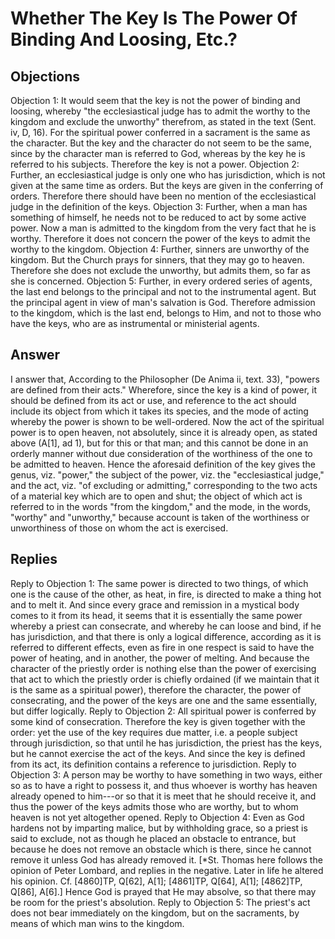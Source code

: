 # Whether The Key Is The Power Of Binding And Loosing, Etc.?
## Objections
Objection 1: It would seem that the key is not the power of binding and loosing, whereby "the ecclesiastical judge has to admit the worthy to the kingdom and exclude the unworthy" therefrom, as stated in the text (Sent. iv, D, 16). For the spiritual power conferred in a sacrament is the same as the character. But the key and the character do not seem to be the same, since by the character man is referred to God, whereas by the key he is referred to his subjects. Therefore the key is not a power.
Objection 2: Further, an ecclesiastical judge is only one who has jurisdiction, which is not given at the same time as orders. But the keys are given in the conferring of orders. Therefore there should have been no mention of the ecclesiastical judge in the definition of the keys.
Objection 3: Further, when a man has something of himself, he needs not to be reduced to act by some active power. Now a man is admitted to the kingdom from the very fact that he is worthy. Therefore it does not concern the power of the keys to admit the worthy to the kingdom.
Objection 4: Further, sinners are unworthy of the kingdom. But the Church prays for sinners, that they may go to heaven. Therefore she does not exclude the unworthy, but admits them, so far as she is concerned.
Objection 5: Further, in every ordered series of agents, the last end belongs to the principal and not to the instrumental agent. But the principal agent in view of man's salvation is God. Therefore admission to the kingdom, which is the last end, belongs to Him, and not to those who have the keys, who are as instrumental or ministerial agents.
## Answer

I answer that, According to the Philosopher (De Anima ii, text. 33), "powers are defined from their acts." Wherefore, since the key is a kind of power, it should be defined from its act or use, and reference to the act should include its object from which it takes its species, and the mode of acting whereby the power is shown to be well-ordered. Now the act of the spiritual power is to open heaven, not absolutely, since it is already open, as stated above (A[1], ad 1), but for this or that man; and this cannot be done in an orderly manner without due consideration of the worthiness of the one to be admitted to heaven. Hence the aforesaid definition of the key gives the genus, viz. "power," the subject of the power, viz. the "ecclesiastical judge," and the act, viz. "of excluding or admitting," corresponding to the two acts of a material key which are to open and shut; the object of which act is referred to in the words "from the kingdom," and the mode, in the words, "worthy" and "unworthy," because account is taken of the worthiness or unworthiness of those on whom the act is exercised.
## Replies
Reply to Objection 1: The same power is directed to two things, of which one is the cause of the other, as heat, in fire, is directed to make a thing hot and to melt it. And since every grace and remission in a mystical body comes to it from its head, it seems that it is essentially the same power whereby a priest can consecrate, and whereby he can loose and bind, if he has jurisdiction, and that there is only a logical difference, according as it is referred to different effects, even as fire in one respect is said to have the power of heating, and in another, the power of melting. And because the character of the priestly order is nothing else than the power of exercising that act to which the priestly order is chiefly ordained (if we maintain that it is the same as a spiritual power), therefore the character, the power of consecrating, and the power of the keys are one and the same essentially, but differ logically.
Reply to Objection 2: All spiritual power is conferred by some kind of consecration. Therefore the key is given together with the order: yet the use of the key requires due matter, i.e. a people subject through jurisdiction, so that until he has jurisdiction, the priest has the keys, but he cannot exercise the act of the keys. And since the key is defined from its act, its definition contains a reference to jurisdiction.
Reply to Objection 3: A person may be worthy to have something in two ways, either so as to have a right to possess it, and thus whoever is worthy has heaven already opened to him---or so that it is meet that he should receive it, and thus the power of the keys admits those who are worthy, but to whom heaven is not yet altogether opened.
Reply to Objection 4: Even as God hardens not by imparting malice, but by withholding grace, so a priest is said to exclude, not as though he placed an obstacle to entrance, but because he does not remove an obstacle which is there, since he cannot remove it unless God has already removed it. [*St. Thomas here follows the opinion of Peter Lombard, and replies in the negative. Later in life he altered his opinion. Cf. [4860]TP, Q[62], A[1]; [4861]TP, Q[64], A[1]; [4862]TP, Q[86], A[6].] Hence God is prayed that He may absolve, so that there may be room for the priest's absolution.
Reply to Objection 5: The priest's act does not bear immediately on the kingdom, but on the sacraments, by means of which man wins to the kingdom.